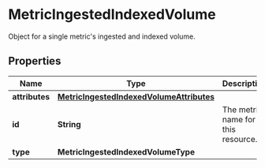 # MetricIngestedIndexedVolume

Object for a single metric's ingested and indexed volume.

## Properties

| Name           | Type                                                                                  | Description                        | Notes      |
| -------------- | ------------------------------------------------------------------------------------- | ---------------------------------- | ---------- |
| **attributes** | [**MetricIngestedIndexedVolumeAttributes**](MetricIngestedIndexedVolumeAttributes.md) |                                    | [optional] |
| **id**         | **String**                                                                            | The metric name for this resource. | [optional] |
| **type**       | **MetricIngestedIndexedVolumeType**                                                   |                                    | [optional] |

